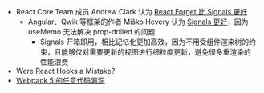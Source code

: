 - React Core Team 成员 Andrew Clark 认为 [React Forget 比 Signals 更好](https://twitter.com/acdlite/status/1626590880126889984)
	- Angular、Qwik 等框架的作者 Miško Hevery 认为 [Signals 更好](https://www.builder.io/blog/react-compiler-will-not-solve-prop-drilling#memoization-versus-signals)，因为 useMemo 无法解决 prop-drilled 的问题
		- Signals 开箱即用，相比记忆化更加高效，因为不用受组件渲染树的约束，且能够仅对需要更新的视图进行细粒度更新，避免很多重渲染的性能浪费
- Were React Hooks a Mistake?
- [Webpack 5 的任意代码漏洞](https://github.com/webpack/webpack/pull/16500#issuecomment-1462200769)